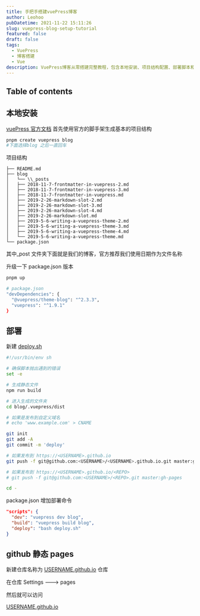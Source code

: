 ```yaml
---
title: 手把手搭建vuePress博客
author: Leohoo
pubDatetime: 2021-11-22 15:11:26
slug: vuepress-blog-setup-tutorial
featured: false
draft: false
tags:
  - VuePress
  - 博客搭建
  - Vue
description: VuePress博客从零搭建完整教程，包含本地安装、项目结构配置、部署脚本和GitHub Pages发布流程。
---
```


## Table of contents

## 本地安装

[vuePress 官方文档](https://v1.vuepress.vuejs.org/zh)
首先使用官方的脚手架生成基本的项目结构

```bash
pnpm create vuepress blog
#下面选择blog 之后一直回车

```

项目结构

```
├── README.md
├── blog
│   └── \\_posts
│   ├── 2018-11-7-frontmatter-in-vuepress-2.md
│   ├── 2018-11-7-frontmatter-in-vuepress-3.md
│   ├── 2018-11-7-frontmatter-in-vuepress.md
│   ├── 2019-2-26-markdown-slot-2.md
│   ├── 2019-2-26-markdown-slot-3.md
│   ├── 2019-2-26-markdown-slot-4.md
│   ├── 2019-2-26-markdown-slot.md
│   ├── 2019-5-6-writing-a-vuepress-theme-2.md
│   ├── 2019-5-6-writing-a-vuepress-theme-3.md
│   ├── 2019-5-6-writing-a-vuepress-theme-4.md
│   └── 2019-5-6-writing-a-vuepress-theme.md
└── package.json

```

其中\_post 文件夹下面就是我们的博客，官方推荐我们使用日期作为文件名称

升级一下 package.json 版本

```bash
pnpm up

# package.json
"devDependencies": {
  "@vuepress/theme-blog": "^2.3.3",
  "vuepress": "^1.9.1"
}

```

## 部署

新建 [deploy.sh](http://deploy.sh/)

```bash
#!/usr/bin/env sh

# 确保脚本抛出遇到的错误
set -e

# 生成静态文件
npm run build

# 进入生成的文件夹
cd blog/.vuepress/dist

# 如果是发布到自定义域名
# echo 'www.example.com' > CNAME

git init
git add -A
git commit -m 'deploy'

# 如果发布到 https://<USERNAME>.github.io
git push -f git@github.com:<USERNAME>/<USERNAME>.github.io.git master:gh-pages

# 如果发布到 https://<USERNAME>.github.io/<REPO>
# git push -f git@github.com:<USERNAME>/<REPO>.git master:gh-pages

cd -

```

package.json 增加部署命令

```json
"scripts": {
  "dev": "vuepress dev blog",
  "build": "vuepress build blog",
  "deploy": "bash deploy.sh"
}

```

## github 静态 pages

新建仓库名称为 [USERNAME.github.io](http://username.github.io/) 仓库

在仓库 Settings ---> pages

然后就可以访问

[USERNAME.github.io](http://username.github.io/)
